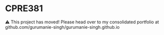 # CPRE381
⚠️ This project has moved! Please head over to my consolidated portfolio at github.com/gurumanie-singh/gurumanie-singh.github.io
